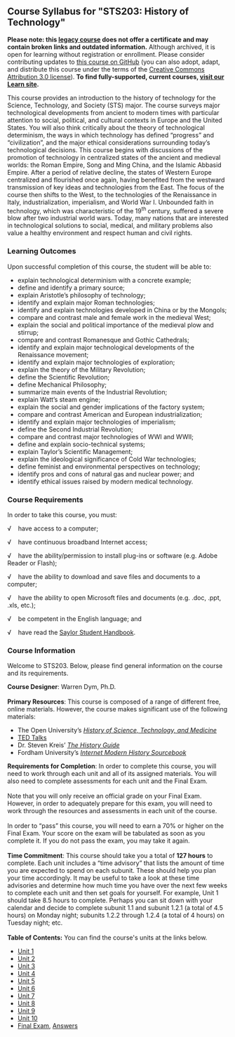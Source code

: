 Course Syllabus for "STS203: History of Technology"
---------------------------------------------------

**Please note: this [legacy course](https://sayloracademy.zendesk.com/hc/en-us/articles/206089967) does not offer a certificate and may contain 
broken links and outdated information.** Although archived, it is open 
for learning without registration or enrollment. Please consider contributing 
updates to [this course on GitHub](https://github.com/saylordotorg/course_sts203) 
(you can also adopt, adapt, and distribute this course under the terms of 
the [Creative Commons Attribution 3.0 license](http://creativecommons.org/licenses/by/3.0/)). **To find fully-supported, current courses, [visit our 
Learn site](https://learn.saylor.org).**

This course provides an introduction to the history of technology for
the Science, Technology, and Society (STS) major. The course surveys
major technological developments from ancient to modern times with
particular attention to social, political, and cultural contexts in
Europe and the United States. You will also think critically about the
theory of technological determinism, the ways in which technology has
defined “progress” and “civilization”, and the major ethical
considerations surrounding today’s technological decisions. This course
begins with discussions of the promotion of technology in centralized
states of the ancient and medieval worlds: the Roman Empire, Song and
Ming China, and the Islamic Abbasid Empire. After a period of relative
decline, the states of Western Europe centralized and flourished once
again, having benefited from the westward transmission of key ideas and
technologies from the East. The focus of the course then shifts to the
West, to the technologies of the Renaissance in Italy,
industrialization, imperialism, and World War I. Unbounded faith in
technology, which was characteristic of the 19<sup>th </sup>century,
suffered a severe blow after two industrial world wars. Today, many
nations that are interested in technological solutions to social,
medical, and military problems also value a healthy environment and
respect human and civil rights.

### Learning Outcomes

Upon successful completion of this course, the student will be able
to:  

-   explain technological determinism with a concrete example;
-   define and identify a primary source;
-   explain Aristotle’s philosophy of technology;
-   identify and explain major Roman technologies;
-   identify and explain technologies developed in China or by the
    Mongols;
-   compare and contrast male and female work in the medieval West;
-   explain the social and political importance of the medieval plow and
    stirrup;
-   compare and contrast Romanesque and Gothic Cathedrals;
-   identify and explain major technological developments of the
    Renaissance movement;
-   identify and explain major technologies of exploration;
-   explain the theory of the Military Revolution;
-   define the Scientific Revolution;
-   define Mechanical Philosophy;
-   summarize main events of the Industrial Revolution;
-   explain Watt’s steam engine;
-   explain the social and gender implications of the factory system;
-   compare and contrast American and European industrialization;
-   identify and explain major technologies of imperialism;
-   define the Second Industrial Revolution;
-   compare and contrast major technologies of WWI and WWII;
-   define and explain socio-technical systems;
-   explain Taylor’s Scientific Management;
-   explain the ideological significance of Cold War technologies;
-   define feminist and environmental perspectives on technology;
-   identify pros and cons of natural gas and nuclear power; and
-   identify ethical issues raised by modern medical technology.

### Course Requirements

In order to take this course, you must:  
  
 √    have access to a computer;  
  
 √    have continuous broadband Internet access;  
  
 √    have the ability/permission to install plug-ins or software (e.g.
Adobe Reader or Flash);  
  
 √    have the ability to download and save files and documents to a
computer;  
  
 √    have the ability to open Microsoft files and documents (e.g. .doc,
.ppt, .xls, etc.);  
  
 √    be competent in the English language; and  
  
 √    have read the [Saylor Student
Handbook](https://resources.saylor.org/archived/wp-content/uploads/2012/05/Saylor-StudentHandbook.pdf).  

### Course Information

Welcome to STS203. Below, please find general information on the course
and its requirements.  
  
 **Course Designer**: Warren Dym, Ph.D.  
    
 **Primary Resources**: This course is composed of a range of different
free, online materials. However, the course makes significant use of the
following materials:  

-   The Open University’s *[History of Science, Technology, and
    Medicine](http://www.open.edu/openlearn/history-the-arts/history/history-science-technology-and-medicine)*
-   [TED Talks](http://www.ted.com/)
-   Dr. Steven Kreis’ *[The History
    Guide](http://www.historyguide.org/index.html)*
-   Fordham University’s *[Internet Modern History
    Sourcebook](http://www.fordham.edu/Halsall/mod/modsbook.asp)*

**Requirements for Completion**: In order to complete this course, you
will need to work through each unit and all of its assigned materials.
You will also need to complete assessments for each unit and the Final
Exam.  
    
 Note that you will only receive an official grade on your Final Exam.
However, in order to adequately prepare for this exam, you will need to
work through the resources and assessments in each unit of the course.  
    
 In order to “pass” this course, you will need to earn a 70% or higher
on the Final Exam. Your score on the exam will be tabulated as soon as
you complete it. If you do not pass the exam, you may take it again.  
    
 **Time Commitment**: This course should take you a total of **127
hours** to complete. Each unit includes a “time advisory” that lists the
amount of time you are expected to spend on each subunit. These should
help you plan your time accordingly. It may be useful to take a look at
these time advisories and determine how much time you have over the next
few weeks to complete each unit and then set goals for yourself. For
example, Unit 1 should take 8.5 hours to complete. Perhaps you can sit
down with your calendar and decide to complete subunit 1.1 and subunit
1.2.1 (a total of 4.5 hours) on Monday night; subunits 1.2.2 through
1.2.4 (a total of 4 hours) on Tuesday night; etc.  
    
**Table of Contents:** You can find the course's units at the links below.

- [Unit 1](https://legacy.saylor.org/sts203/Unit01/)
- [Unit 2](https://legacy.saylor.org/sts203/Unit02/)
- [Unit 3](https://legacy.saylor.org/sts203/Unit03/)
- [Unit 4](https://legacy.saylor.org/sts203/Unit04/)
- [Unit 5](https://legacy.saylor.org/sts203/Unit05/)
- [Unit 6](https://legacy.saylor.org/sts203/Unit06/)
- [Unit 7](https://legacy.saylor.org/sts203/Unit07/)
- [Unit 8](https://legacy.saylor.org/sts203/Unit08/)
- [Unit 9](https://legacy.saylor.org/sts203/Unit09/)
- [Unit 10](https://legacy.saylor.org/sts203/Unit10/)
- [Final Exam](http://saylordotorg.github.io/LegacyExams/ELECTIVES/STS203/STS203-FinalExam.html), [Answers](http://saylordotorg.github.io/LegacyExams/ELECTIVES/STS203/STS203-FinalExam-Answers.html)
